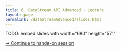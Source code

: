```yaml
---
title: 6. DataStream API Advanced - Lecture
layout: page
permalink: /dataStreamAdvanced/slides.html
---
```


TODO: embed slides with width="680" height="571"

[-> Continue to hands-on session]({{site.baseurl}}/dataStreamAdvanced/handsOn.html)